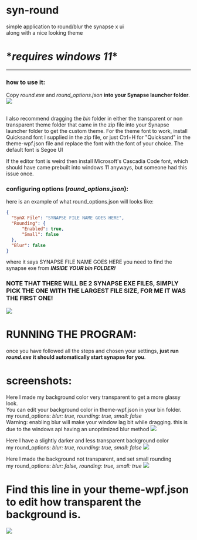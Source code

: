 # syn-round
simple application to round/blur the synapse x ui
<br />along with a nice looking theme
# \**requires windows 11*\*
---

### how to use it:
Copy *round.exe* and *round_options.json* **into your Synapse launcher folder**.
![](https://cdn.discordapp.com/attachments/876284350499540995/985093409251401758/unknown.png)

<br /> I also recommend dragging the *bin* folder in either the transparent or non transparent theme folder that came in the zip file into your Synapse launcher folder to get the custom theme.
For the theme font to work, install Quicksand font I supplied in the zip file, or just Ctrl+H for "Quicksand" in the theme-wpf.json file and replace the font with the font of your choice. The default font is Segoe UI

If the editor font is weird then install Microsoft's Cascadia Code font, which should have came prebuilt into windows 11 anyways, but someone had this issue once.
<br />

### configuring options (*round_options.json*):
here is an example of what round_options.json will looks like:
```json
{
  "SynX File": "SYNAPSE FILE NAME GOES HERE",
  "Rounding": {
	  "Enabled": true,
	  "Small": false
  },
  "Blur": false
}
```
where it says SYNAPSE FILE NAME GOES HERE
you need to find the synapse exe from ***INSIDE YOUR *bin* FOLDER!***

### NOTE THAT THERE WILL BE 2 SYNAPSE EXE FILES, SIMPLY PICK THE ONE WITH THE LARGEST FILE SIZE, FOR ME IT WAS THE FIRST ONE!
![](https://cdn.discordapp.com/attachments/876284350499540995/985089667185639494/unknown.png)

# RUNNING THE PROGRAM:
once you have followed all the steps and chosen your settings, **just run *round.exe***
**it should automatically start synapse for you**.


# screenshots:
Here I made my background color very transparent to get a more glassy look.
<br />You can edit your background color in theme-wpf.json in your bin folder.
<br />my round_options: *blur: true, rounding: true, small: false*
<br /> Warning: enabling blur will make your window lag bit while dragging. this is due to the windows api having an unoptimized blur method
![](https://cdn.discordapp.com/attachments/876284350499540995/985088957085794344/unknown.png)

Here I have a slightly darker and less transparent background color
<br />my round_options: *blur: true, rounding: true, small: false*
![](https://cdn.discordapp.com/attachments/876284350499540995/985088086725759047/unknown.png)

Here I made the background not transparent, and set small rounding
<br />my round_options: *blur: false, rounding: true, small: true*
![](https://cdn.discordapp.com/attachments/876284350499540995/985089301568180254/unknown.png)

# Find this line in your theme-wpf.json to edit how transparent the background is.
![](https://cdn.discordapp.com/attachments/876284350499540995/987566816475902002/unknown.png)
